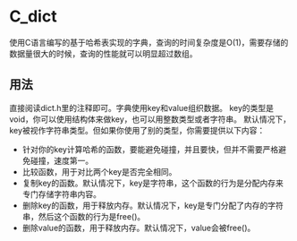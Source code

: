 # C_dict

使用C语言编写的基于哈希表实现的字典，查询的时间复杂度是O(1)，需要存储的数据量很大的时候，查询的性能就可以明显超过数组。

## 用法

直接阅读dict.h里的注释即可。字典使用key和value组织数据。
key的类型是void，你可以使用结构体来做key，也可以用整数类型或者字符串。
默认情况下，key被视作字符串类型。但如果你使用了别的类型，你需要提供以下内容：
* 针对你的key计算哈希的函数，要能避免碰撞，并且要快，但并不需要严格避免碰撞，速度第一。
* 比较函数，用于对比两个key是否完全相同。
* 复制key的函数。默认情况下，key是字符串，这个函数的行为是分配内存来专门存储字符串内容。
* 删除key的函数，用于释放内存。默认情况下，key是专门分配了内存的字符串，然后这个函数的行为是free()。
* 删除value的函数，用于释放内存。默认情况下，value会被free()。
